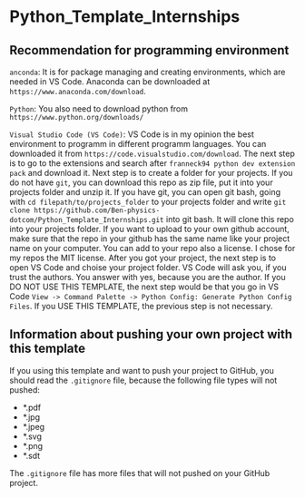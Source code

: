 # Python_Template_Internships

## Recommendation for programming environment

`anconda`: It is for package managing and creating environments, which are needed in VS Code. Anaconda can be downloaded at `https://www.anaconda.com/download`.

`Python`: You also need to download python from `https://www.python.org/downloads/`

`Visual Studio Code (VS Code)`: VS Code is in my opinion the best environment to programm in different programm languages. You can downloaded it from `https://code.visualstudio.com/download`. The next step is to go to the extensions and search after `franneck94 python dev extension pack` and download it. Next step is to create a folder for your projects. If you do not have `git`, you can download this repo as zip file, put it into your projects folder and unzip it. If you have git, you can open git bash, going with `cd filepath/to/projects_folder` to your projects folder and write `git clone https://github.com/Ben-physics-dotcom/Python_Template_Internships.git` into git bash. It will clone this repo into your projects folder. If you want to upload to your own github account, make sure that the repo in your github has the same name like your project name on your computer. You can add to your repo also a license. I chose for my repos the MIT license. After you got your project, the next step is to open VS Code and choise your project folder. VS Code will ask you, if you trust the authors. You answer with yes, because you are the author. If you DO NOT USE THIS TEMPLATE, the next step would be that you go in VS Code `View -> Command Palette -> Python Config: Generate Python Config Files`. If you USE THIS TEMPLATE, the previous step is not necessary.

## Information about pushing your own project with this template

If you using this template and want to push your project to GitHub, you should read the `.gitignore` file, because the following file types will not pushed:

- *.pdf
- *.jpg
- *.jpeg
- *.svg
- *.png
- *.sdt

The `.gitignore` file has more files that will not pushed on your GitHub project.
